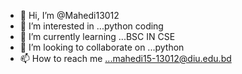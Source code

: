 - 👋 Hi, I’m @Mahedi13012
- 👀 I’m interested in ...python coding
- 🌱 I’m currently learning ...BSC IN CSE
- 💞️ I’m looking to collaborate on ...python
- 📫 How to reach me ...mahedi15-13012@diu.edu.bd

<!---
Mahedi13012/Mahedi13012 is a ✨ special ✨ repository because its `README.md` (this file) appears on your GitHub profile.
You can click the Preview link to take a look at your changes.
--->
